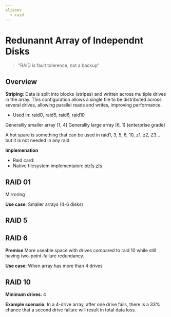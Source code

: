 ```yaml
---
aliases
  - raid
---
```


# Redunannt Array of Independnt Disks 

> "RAID is fault tolerence, not a backup"

## Overview

**Striping**: Data is split into blocks (stripes) and written across multiple drives in the array. This configuration allows a single file to be distributed across several drives, allowing parallel reads and writes, improving performance.
- Used in: raidO, raid5, raid6, raid10

Generalliy smaller array [1, 4]
Generalliy large array [6, 1] (enterprise grade)

A hot spare is something that can be used in raid1, 3, 5, 6, 10, z1, z2, Z3... but it is not needed in any raid.

**Implemenation**
- Raid card:
- Native filesystem implementaion: [btrfs](btrfs.md) [zfs](zfs.md)

## RAID 01

Mirroring

**Use case**: Smaller arrays (4-6 disks)

## RAID 5

## RAID 6

**Premise** More useable space with drives compared to raid 10 while still having two-point-failure redundancy.

**Use case**: When array has more than 4 drives 

## RAID 10

**Minimum drives**: 4

**Example scenario**: In a 4-drive array, after one drive fails, there is a 33% chance that a second drive failure will result in total data loss.
